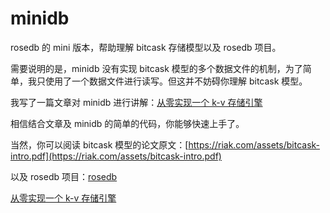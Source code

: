 # minidb
rosedb 的 mini 版本，帮助理解 bitcask 存储模型以及 rosedb 项目。

需要说明的是，minidb 没有实现  bitcask 模型的多个数据文件的机制，为了简单，我只使用了一个数据文件进行读写。但这并不妨碍你理解 bitcask 模型。

我写了一篇文章对 minidb 进行讲解：[从零实现一个 k-v 存储引擎](https://mp.weixin.qq.com/s/s8s6VtqwdyjthR6EtuhnUA)

相信结合文章及 minidb 的简单的代码，你能够快速上手了。

当然，你可以阅读 bitcask 模型的论文原文：[https://riak.com/assets/bitcask-intro.pdf](https://riak.com/assets/bitcask-intro.pdf)

以及 rosedb 项目：[rosedb](https://github.com/roseduan/rosedb)

[从零实现一个 k-v 存储引擎](https://mp.weixin.qq.com/s/s8s6VtqwdyjthR6EtuhnUA)
